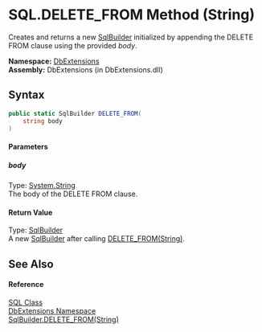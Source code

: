 SQL.DELETE_FROM Method (String)
===============================
Creates and returns a new [SqlBuilder][1] initialized by appending the DELETE FROM clause using the provided *body*.

**Namespace:** [DbExtensions][2]  
**Assembly:** DbExtensions (in DbExtensions.dll)

Syntax
------

```csharp
public static SqlBuilder DELETE_FROM(
	string body
)
```

#### Parameters

##### *body*
Type: [System.String][3]  
The body of the DELETE FROM clause.

#### Return Value
Type: [SqlBuilder][1]  
 A new [SqlBuilder][1] after calling [DELETE_FROM(String)][4]. 

See Also
--------

#### Reference
[SQL Class][5]  
[DbExtensions Namespace][2]  
[SqlBuilder.DELETE_FROM(String)][4]  

[1]: ../SqlBuilder/README.md
[2]: ../README.md
[3]: http://msdn.microsoft.com/en-us/library/s1wwdcbf
[4]: ../SqlBuilder/DELETE_FROM.md
[5]: README.md